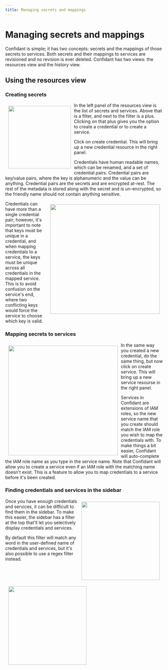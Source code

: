 ```yaml
---
title: Managing secrets and mappings
---
```


# Managing secrets and mappings

Confidant is simple; it has two concepts: secrets and the mappings of those
secrets to services. Both secrets and their mappings to services are revisioned
and no revision is ever deleted. Confidant has two views: the resources view
and the history view.

## Using the resources view

### Creating secrets

<img src='/images/interface-create.png' width="200" style="float: left; margin: 10px"></img>

In the left panel of the resources view is the list of secrets and services.
Above that is a filter, and next to the filter is a plus. Clicking on that plus
gives you the option to create a credential or to create a service.

Click on create credential. This will bring up a new credential resource in the
right panel.

Credentials have human readable names, which can be renamed, and a
set of credential pairs. Credential pairs are key/value pairs, where the key is
alphanumeric and the value can be anything. Credential pairs are the secrets
and are encrypted at-rest. The rest of the metadata is stored along with the secret
and is un-encrypted, so the friendly name should not contain anything sensitive.

<img src='/images/interface-new-credential.png' width="350" style="float: right; margin: 10px"></img>

Credentials can have more than a single credential pair; however, it's
important to note that keys must be unique in a credential, and when mapping
credentials to a service, the keys must be unique across all credentials in
the mapped service. This is to avoid confusion on the service's end, where two
conflicting keys would force the service to choose which key is valid.

### Mapping secrets to services

<img src='/images/interface-new-service.png' width="350" style="float: left; margin: 10px"></img>

In the same way you created a new credential, do the same thing, but now click
on create service. This will bring up a new service resourse in the right
panel.

Services in Confidant are extensions of IAM roles, so the new service
name that you create should match the IAM role you wish to map the credentials
with. To make things a bit easier, Confidant will auto-complete the IAM role
name as you type in the service name. Note that Confidant will allow you to
create a service even if an IAM role with the matching name doesn't exist. This
is a feature to allow you to map credentials to a service before it's been
created.

### Finding credentials and services in the sidebar

<img src='/images/interface-filter.png' width="250" style="float: right; margin: 10px"></img>

Once you have enough credentials and services, it can be difficult to find them
in the sidebar. To make this easier, the sidebar has a filter at the top
that'll let you selectively display credentials and services.

<img src='/images/interface-filter-with-regex.png' width="250" style="float: left; margin: 10px"></img>

By default this filter will match any word in the user-defined name of
credentials and services, but it's also possible to use a regex filter instead.
